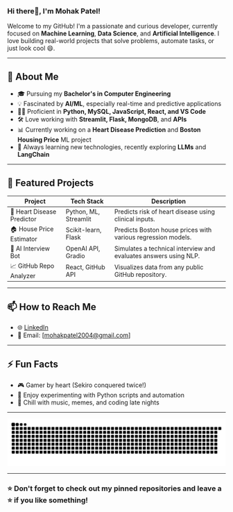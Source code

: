 ### Hi there👋, I'm Mohak Patel!
Welcome to my GitHub! I'm a passionate and curious developer, currently focused on **Machine Learning**, **Data Science**, and **Artificial Intelligence**. I love building real-world projects that solve problems, automate tasks, or just look cool 😄.



---

## 🚀 About Me
- 🎓 Pursuing my **Bachelor's in Computer Engineering**
- 💡 Fascinated by **AI/ML**, especially real-time and predictive applications
- 👨‍💻 Proficient in **Python, MySQL, JavaScript, React, and VS Code**
- 🛠️ Love working with **Streamlit, Flask, MongoDB**, and **APIs**
- 📊 Currently working on a **Heart Disease Prediction** and **Boston Housing Price** ML project
- 🧠 Always learning new technologies, recently exploring **LLMs** and **LangChain**

---

## 📂 Featured Projects
| Project | Tech Stack | Description |
|--------|------------|-------------|
| 🔬 Heart Disease Predictor | Python, ML, Streamlit | Predicts risk of heart disease using clinical inputs. |
| 🏠 House Price Estimator | Scikit-learn, Flask | Predicts Boston house prices with various regression models. |
| 🧠 AI Interview Bot | OpenAI API, Gradio | Simulates a technical interview and evaluates answers using NLP. |
| 📈 GitHub Repo Analyzer | React, GitHub API | Visualizes data from any public GitHub repository. |

---

## 📫 How to Reach Me
- 🌐 [LinkedIn](https://www.linkedin.com/in/mohak-patel)  
- 📧 Email: [mohakpatel2004@gmail.com]  

---

## ⚡ Fun Facts
- 🎮 Gamer by heart (Sekiro conquered twice!)
- 🧪 Enjoy experimenting with Python scripts and automation
- 🧘 Chill with music, memes, and coding late nights

---

![GitHub Snake](https://raw.githubusercontent.com/mohakamitpatel/mohakamitpatel/output/github-contribution-grid-snake-dark.svg)

---
### ⭐️ Don't forget to check out my pinned repositories and leave a ⭐ if you like something!
